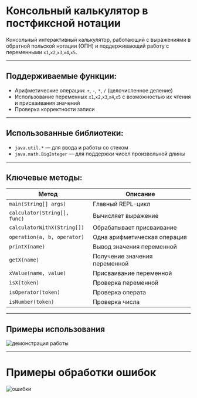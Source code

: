 # Консольный калькулятор в постфиксной нотации

Консольный интерактивный калькулятор, работающий с выражениями в обратной польской нотации (ОПН) и поддерживающий работу с переменными `x1`,`x2`,`x3`,`x4`,`x5`.

---

## Поддерживаемые функции:
* Арифметические операции: `+`, `-`, `*`, `/` (целочисленное деление)
* Использование переменных `x1`,`x2`,`x3`,`x4`,`x5` с возможностью их чтения и присваивания значений
* Проверка корректности записи

---

## Использованные библиотеки:
* `java.util.*` — для ввода и работы со стеком
* `java.math.BigInteger` — для поддержки чисел произвольной длины

---

## Ключевые методы:
| Метод                          | Описание |
|-------------------------------|----------|
| `main(String[] args)`         | Главный REPL-цикл |
| `calculator(String[], func)`  | Вычисляет выражение |
| `calculatorWithX(String[])`   | Обрабатывает присваивание |
| `operation(a, b, operator)`   | Одна арифметическая операция |
| `printX(name)`                | Вывод значения переменной |
| `getX(name)`                  | Получение значения переменной |
| `xValue(name, value)`         | Присваивание переменной |
| `isX(token)`                  | Проверка переменной |
| `isOperator(token)`           | Проверка операта |
| `isNumber(token)`             | Проверка числа |

---

## Примеры использования
![демонстрация работы](https://i.imgur.com/GJu2SFp.gif)

---

# Примеры обработки ошибок
![ошибки](https://i.imgur.com/gByOv6H.gif)








